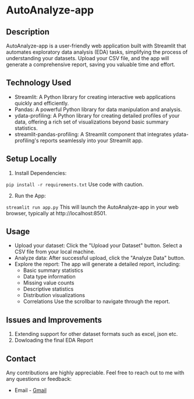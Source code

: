# AutoAnalyze-app

## Description

AutoAnalyze-app is a user-friendly web application built with Streamlit that automates exploratory data analysis (EDA) tasks, simplifying the process of understanding your datasets. Upload your CSV file, and the app will generate a comprehensive report, saving you valuable time and effort.

## Technology Used

- Streamlit: A Python library for creating interactive web applications quickly and efficiently.
- Pandas: A powerful Python library for data manipulation and analysis.
- ydata-profiling: A Python library for creating detailed profiles of your data, offering a rich set of visualizations beyond basic summary statistics.
- streamlit-pandas-profiling: A Streamlit component that integrates ydata-profiling's reports seamlessly into your Streamlit app. 

## Setup Locally

1. Install Dependencies:

<code>pip install -r requirements.txt</code>
Use code with caution.

2. Run the App:

<code>streamlit run app.py</code>
This will launch the AutoAnalyze-app in your web browser, typically at http://localhost:8501.

## Usage

- Upload your dataset: Click the "Upload your Dataset" button. Select a CSV file from your local machine.
- Analyze data: After successful upload, click the "Analyze Data" button.
- Explore the report: The app will generate a detailed report, including:
    - Basic summary statistics
    - Data type information 
    - Missing value counts
    - Descriptive statistics
    - Distribution visualizations 
    - Correlations
Use the scrollbar to navigate through the report.

## Issues and Improvements
1. Extending support for other dataset formats such as excel, json etc.
2. Dowloading the final EDA Report

## Contact
Any contributions are highly appreciable.
Feel free to reach out to me with any questions or feedback: 
- Email - [Gmail](tanushtm.work@gmail.com)
